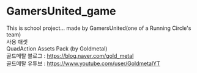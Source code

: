 # GamersUnited_game
This is school project... made by GamersUnited(one of a Running Circle's team)<br/>
사용 애셋<br/>
QuadAction Assets Pack (by Goldmetal)<br/>
골드메탈 블로그 : https://blog.naver.com/gold_metal<br/>
골드메탈 유튜브 : https://www.youtube.com/user/GoldmetalYT<br/>
